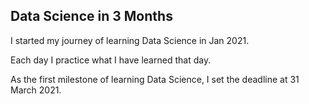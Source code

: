 ## Data Science in 3 Months

I started my journey of learning Data Science in Jan 2021.

Each day I practice what I have learned that day.

As the first milestone of learning Data Science, I set the deadline at 31 March 2021.
